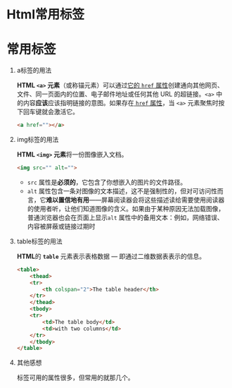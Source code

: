 # Html常用标签


# 常用标签

1. a标签的用法

   **HTML `<a>` 元素**（或称锚元素）可以通过[它的 `href` 属性](https://developer.mozilla.org/zh-CN/docs/Web/HTML/Element/a#href)创建通向其他网页、文件、同一页面内的位置、电子邮件地址或任何其他 URL 的超链接。`<a>` 中的内容**应该**应该指明链接的意图。如果存在[ `href` 属性](https://developer.mozilla.org/zh-CN/docs/Web/HTML/Element/a#href)，当 `<a>` 元素聚焦时按下回车键就会激活它。

   ```html
   <a href=""></a>
   ```

2. img标签的用法

   **HTML `<img>` 元素**将一份图像嵌入文档。

   ```html
   <img src="" alt="">
   ```

   * `src` 属性是**必须的**，它包含了你想嵌入的图片的文件路径。
   * `alt` 属性包含一条对图像的文本描述，这不是强制性的，但对可访问性而言，它**难以置信地有用**——屏幕阅读器会将这些描述读给需要使用阅读器的使用者听，让他们知道图像的含义。如果由于某种原因无法加载图像，普通浏览器也会在页面上显示`alt` 属性中的备用文本：例如，网络错误、内容被屏蔽或链接过期时

3. table标签的用法

   **HTML**的 **`table`** 元素表示表格数据 — 即通过二维数据表表示的信息。

   ```html
   <table>
       <thead>
       <tr>
           <th colspan="2">The table header</th>
       </tr>
       </thead>
       <tbody>
       <tr>
           <td>The table body</td>
           <td>with two columns</td>
       </tr>
       </tbody>
   </table>
   ```

4. 其他感想

   标签可用的属性很多，但常用的就那几个。


